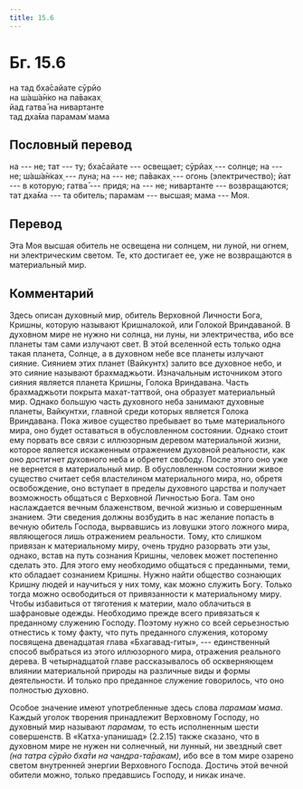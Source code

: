 ```yaml
---
title: 15.6
---
```


# Бг. 15.6
на тад бха̄сайате сӯрйо<br/>
на ш́аш́а̄н̇ко на па̄ваках̣<br/>
йад гатва̄ на нивартанте<br/>
тад дха̄ма парамам̇ мама
## Пословный перевод

на --- не; тат --- ту; бха̄сайате --- освещает; сӯрйах̣ --- солнце; на ---
не; ш́аш́а̄н̇ках̣ --- луна; на --- не; па̄ваках̣ --- огонь (электричество); йат
--- в которую; гатва̄ --- придя; на --- не; нивартанте --- возвращаются;
тат дха̄ма --- та обитель; парамам --- высшая; мама --- Моя.

## Перевод

Эта Моя высшая обитель не освещена ни солнцем, ни луной, ни огнем, ни
электрическим светом. Те, кто достигает ее, уже не возвращаются в
материальный мир.

## Комментарий

Здесь описан духовный мир, обитель Верховной Личности Бога, Кришны,
которую называют Кришналокой, или Голокой Вриндаваной. В духовном мире
не нужно ни солнца, ни луны, ни электричества, ибо все планеты там сами
излучают свет. В этой вселенной есть только одна такая планета, Солнце,
а в духовном небе все планеты излучают сияние. Сиянием этих планет
(Вайкунтх) залито все духовное небо, и это сияние называют брахмаджьоти.
Изначальным источником этого сияния является планета Кришны, Голока
Вриндавана. Часть брахмаджьоти покрыта махат-таттвой, она образует
материальный мир. Однако большую часть духовного неба занимают духовные
планеты, Вайкунтхи, главной среди которых является Голока Вриндавана.
Пока живое существо пребывает во тьме материального мира, оно будет
оставаться в обусловленном состоянии. Однако стоит ему порвать все связи
с иллюзорным деревом материальной жизни, которое является искаженным
отражением духовной реальности, как оно достигнет духовного неба и
обретет свободу. После этого оно уже не вернется в материальный мир. В
обусловленном состоянии живое существо считает себя властелином
материального мира, но, обретя освобождение, оно вступает в пределы
духовного царства и получает возможность общаться с Верховной Личностью
Бога. Там оно наслаждается вечным блаженством, вечной жизнью и
совершенным знанием. Эти сведения должны возбудить в нас желание попасть
в вечную обитель Господа, вырвавшись из ловушки этого ложного мира,
являющегося лишь отражением реальности. Тому, кто слишком привязан к
материальному миру, очень трудно разорвать эти узы, однако, встав на
путь сознания Кришны, человек может постепенно сделать это. Для этого
ему необходимо общаться с преданными, теми, кто обладает сознанием
Кришны. Нужно найти общество сознающих Кришну людей и научиться у них
тому, как можно служить Богу. Только тогда можно освободиться от
привязанности к материальному миру. Чтобы избавиться от тяготения к
материи, мало облачиться в шафрановые одежды. Необходимо прежде всего
привязаться к преданному служению Господу. Поэтому нужно со всей
серьезностью отнестись к тому факту, что путь преданного служения,
которому посвящена двенадцатая глава «Бхагавад-гиты», --- единственный
способ выбраться из этого иллюзорного мира, отражения реального дерева.
В четырнадцатой главе рассказывалось об оскверняющем влиянии
материальной природы на различные виды и формы деятельности. И только
про преданное служение говорилось, что оно полностью духовно.

Особое значение имеют употребленные здесь слова *парамам̇ мама*. Каждый
уголок творения принадлежит Верховному Господу, но духовный мир называют
*парамам,* то есть исполненным шести совершенств. В «Катха-упанишад»
(2.2.15) также сказано, что в духовном мире не нужен ни солнечный, ни
лунный, ни звездный свет *(на татра сӯрйо бха̄ти на чандра-та̄ракам),* ибо
все в том мире озарено светом внутренней энергии Верховного Господа.
Достичь этой вечной обители можно, только предавшись Господу, и никак
иначе.
